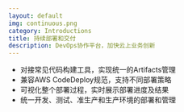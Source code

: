 ```yaml
---
layout: default
img: continuous.png
category: Introductions
title: 持续部署和交付
description: DevOps协作平台，加快云上业务创新
---
```


 * 对接常见代码构建工具，实现统一的Artifacts管理
 * 兼容AWS CodeDeploy规范，支持不同部署策略
 * 可视化整个部署过程，实时展示部署进度及结果
 * 统一开发、测试、准生产和生产环境的部署和管理